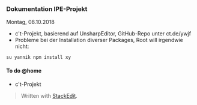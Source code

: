 ### Dokumentation IPE-Projekt

Montag, 08.10.2018
- c't-Projekt, basierend auf UnsharpEditor, GitHub-Repo unter ct.de/ywjf
- Probleme bei der Installation diverser Packages, Root will irgendwie nicht:

```
su yannik npm install xy
```
#### To do @home

- c't-Projekt
> Written with [StackEdit](https://stackedit.io/).
<!--stackedit_data:
eyJoaXN0b3J5IjpbMTIzMDcxMjQwMCwxNDM0ODc5ODg2LC03ND
k2MzgwMDQsNzMwOTk4MTE2XX0=
-->